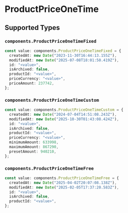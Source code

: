 # ProductPriceOneTime


## Supported Types

### `components.ProductPriceOneTimeFixed`

```typescript
const value: components.ProductPriceOneTimeFixed = {
  createdAt: new Date("2023-11-30T16:44:13.155Z"),
  modifiedAt: new Date("2025-07-08T18:01:50.419Z"),
  id: "<value>",
  isArchived: false,
  productId: "<value>",
  priceCurrency: "<value>",
  priceAmount: 237742,
};
```

### `components.ProductPriceOneTimeCustom`

```typescript
const value: components.ProductPriceOneTimeCustom = {
  createdAt: new Date("2024-07-04T14:51:08.243Z"),
  modifiedAt: new Date("2025-10-30T01:43:08.424Z"),
  id: "<value>",
  isArchived: false,
  productId: "<value>",
  priceCurrency: "<value>",
  minimumAmount: 633998,
  maximumAmount: 867290,
  presetAmount: 940210,
};
```

### `components.ProductPriceOneTimeFree`

```typescript
const value: components.ProductPriceOneTimeFree = {
  createdAt: new Date("2025-04-02T20:07:08.138Z"),
  modifiedAt: new Date("2025-02-05T17:37:20.583Z"),
  id: "<value>",
  isArchived: false,
  productId: "<value>",
};
```

